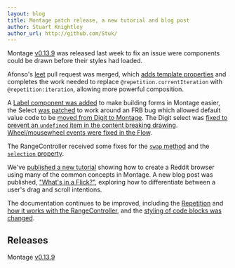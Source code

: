 ```yaml
---
layout: blog
title: Montage patch release, a new tutorial and blog post
author: Stuart Knightley
author_url: http://github.com/Stuk/
---
```


Montage [v0.13.9](https://github.com/montagejs/montage/pull/1364) was released last week to fix an issue were components could be drawn before their styles had loaded.

Afonso's [leet](http://en.wikipedia.org/wiki/Leet) pull request was merged, which [adds template properties](https://github.com/montagejs/montage/pull/1337) and completes the work needed to replace `@repetition.currentIteration` with `@repetition:iteration`, allowing more powerful composition.

A [Label component was added](https://github.com/montagejs/montage/pull/1278) to make building forms in Montage easier, the Select [was patched](https://github.com/montagejs/montage/pull/1353) to work around an FRB bug which allowed default value code to be [moved from Digit to Montage](https://github.com/montagejs/digit/pull/53). The Digit select was [fixed to prevent an `undefined` item in the content breaking drawing](https://github.com/montagejs/digit/pull/54). [Wheel/mousewheel events were fixed in the Flow](https://github.com/montagejs/montage/pull/1362).

The RangeController received some fixes for the [`swap` method](https://github.com/montagejs/montage/pull/1365) and the [`selection` property](https://github.com/montagejs/montage/pull/1352).

We've [published a new tutorial](http://montagejs.org/docs/tutorial-reddit-client-with-montagejs.html) showing how to create a Reddit browser using many of the common concepts in Montage. A new blog post was published, ["What's in a Flick?"](http://montagejs.org/blog/2013/12/05/what-is-in-a-flick/), exploring how to differentiate between a user's drag and scroll intentions.

The documentation continues to be improved, including the [Repetition](https://github.com/montagejs/montagejs.org/pull/80) and [how it works with the RangeController](https://github.com/montagejs/montagejs.org/pull/82), and the [styling of code blocks was changed](https://github.com/montagejs/montagejs.org/pull/74).

## Releases
Montage [v0.13.9](https://github.com/montagejs/montage/pull/1364)

